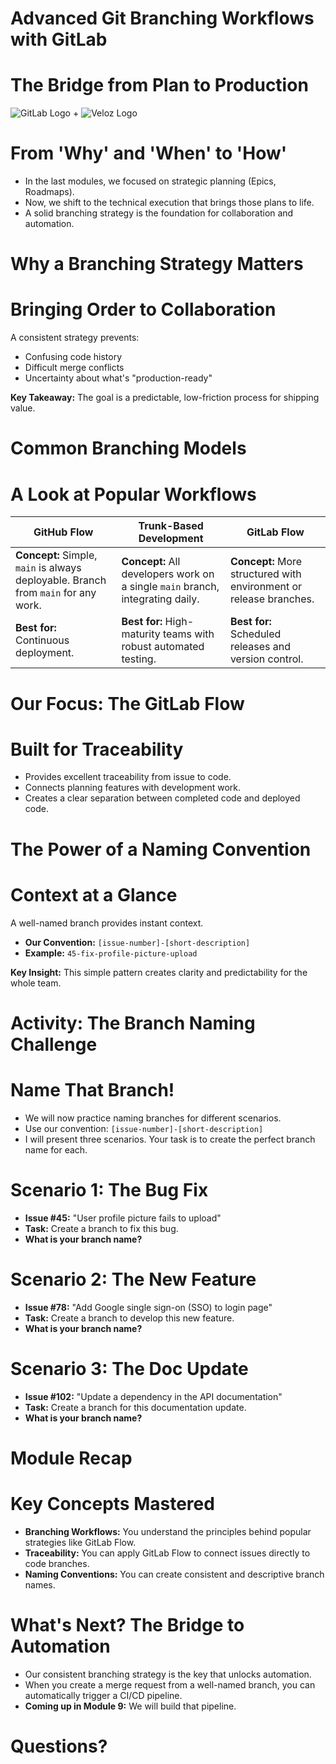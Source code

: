 # Advanced Git Branching Workflows with GitLab

# The Bridge from Plan to Production

![GitLab Logo](https://about.gitlab.com/images/press/logo/png/gitlab-icon-rgb.png) + ![Veloz Logo](https://img1.wsimg.com/isteam/ip/55a4d049-b669-44b1-befb-5cbb852ac163/Veloz-Logo.svg/:/rs=w:59,h:59,cg:true,m/cr=w:59,h:59/qt=q:100/ll)


# From 'Why' and 'When' to 'How'

* In the last modules, we focused on strategic planning (Epics, Roadmaps).
* Now, we shift to the technical execution that brings those plans to life.
* A solid branching strategy is the foundation for collaboration and automation.


# Why a Branching Strategy Matters

# Bringing Order to Collaboration

A consistent strategy prevents:
* Confusing code history
* Difficult merge conflicts
* Uncertainty about what's "production-ready"

**Key Takeaway:** The goal is a predictable, low-friction process for shipping value.

# Common Branching Models

# A Look at Popular Workflows

| GitHub Flow | Trunk-Based Development | GitLab Flow |
|-------------|-------------------------|-------------|
| **Concept:** Simple, `main` is always deployable. Branch from `main` for any work. | **Concept:** All developers work on a single `main` branch, integrating daily. | **Concept:** More structured with environment or release branches. |
| **Best for:** Continuous deployment. | **Best for:** High-maturity teams with robust automated testing. | **Best for:** Scheduled releases and version control. |

# Our Focus: The GitLab Flow

# Built for Traceability

* Provides excellent traceability from issue to code.
* Connects planning features with development work.
* Creates a clear separation between completed code and deployed code.

# The Power of a Naming Convention

# Context at a Glance

A well-named branch provides instant context.
* **Our Convention:** `[issue-number]-[short-description]`
* **Example:** `45-fix-profile-picture-upload`

**Key Insight:** This simple pattern creates clarity and predictability for the whole team.

# Activity: The Branch Naming Challenge

# Name That Branch!

* We will now practice naming branches for different scenarios.
* Use our convention: `[issue-number]-[short-description]`
* I will present three scenarios. Your task is to create the perfect branch name for each.

# Scenario 1: The Bug Fix

* **Issue #45:** "User profile picture fails to upload"
* **Task:** Create a branch to fix this bug.
* **What is your branch name?**

# Scenario 2: The New Feature

* **Issue #78:** "Add Google single sign-on (SSO) to login page"
* **Task:** Create a branch to develop this new feature.
* **What is your branch name?**

# Scenario 3: The Doc Update

* **Issue #102:** "Update a dependency in the API documentation"
* **Task:** Create a branch for this documentation update.
* **What is your branch name?**

# Module Recap

# Key Concepts Mastered

* **Branching Workflows:** You understand the principles behind popular strategies like GitLab Flow.
* **Traceability:** You can apply GitLab Flow to connect issues directly to code branches.
* **Naming Conventions:** You can create consistent and descriptive branch names.

# What's Next? The Bridge to Automation

* Our consistent branching strategy is the key that unlocks automation.
* When you create a merge request from a well-named branch, you can automatically trigger a CI/CD pipeline.
* **Coming up in Module 9:** We will build that pipeline.

# Questions?
